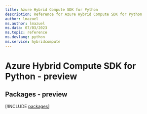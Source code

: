 ```yaml
---
title: Azure Hybrid Compute SDK for Python
description: Reference for Azure Hybrid Compute SDK for Python
author: lmazuel
ms.author: lmazuel
ms.data: 07/03/2023
ms.topic: reference
ms.devlang: python
ms.service: hybridcompute
---
```

# Azure Hybrid Compute SDK for Python - preview
## Packages - preview
[!INCLUDE [packages](hybrid-compute-index.md)]